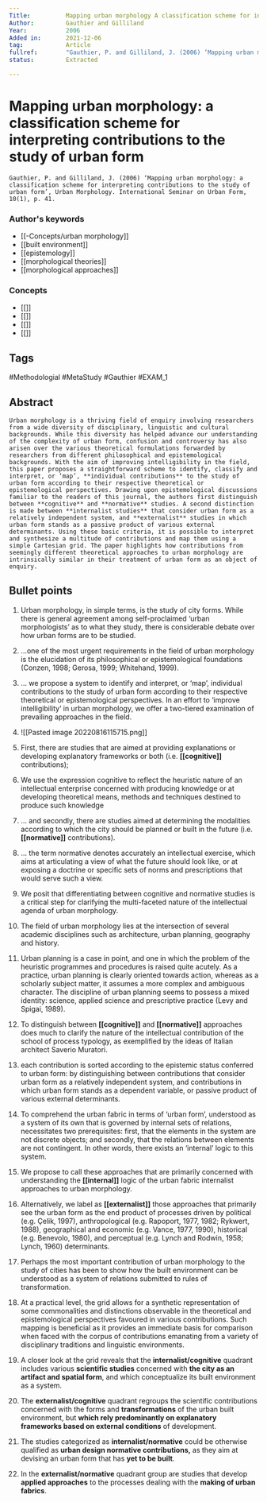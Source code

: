 ```yaml
---
Title: 			Mapping urban morphology A classification scheme for interpreting contributions to the study of urban form 
Author:			Gauthier and Gilliland
Year:			2006
Added in:		2021-12-06
tag:			Article
fullref: 		"Gauthier, P. and Gilliland, J. (2006) ‘Mapping urban morphology: a classification scheme for interpreting contributions to the study of urban form’, Urban Morphology. International Seminar on Urban Form, 10(1), p. 41."
status:			Extracted

---
```


# Mapping urban morphology: a classification scheme for interpreting contributions to the study of urban form 
```ad-quote
Gauthier, P. and Gilliland, J. (2006) ‘Mapping urban morphology: a classification scheme for interpreting contributions to the study of urban form’, Urban Morphology. International Seminar on Urban Form, 10(1), p. 41.
```
### Author's keywords
- [[-Concepts/urban morphology]]
- [[built environment]]
- [[epistemology]]
- [[morphological theories]]
- [[morphological approaches]]
### Concepts
- [[]]
- [[]]
- [[]]
- [[]]
## Tags
#Methodologial #MetaStudy #Gauthier
#EXAM_1 

## Abstract
```ad-abstract
Urban morphology is a thriving field of enquiry involving researchers from a wide diversity of disciplinary, linguistic and cultural backgrounds. While this diversity has helped advance our understanding of the complexity of urban form, confusion and controversy has also arisen over the various theoretical formulations forwarded by researchers from different philosophical and epistemological backgrounds. With the aim of improving intelligibility in the field, this paper proposes a straightforward scheme to identify, classify and interpret, or ‘map’, **individual contributions** to the study of urban form according to their respective theoretical or epistemological perspectives. Drawing upon epistemological discussions familiar to the readers of this journal, the authors first distinguish between **cognitive** and **normative** studies. A second distinction is made between **internalist studies** that consider urban form as a relatively independent system, and **externalist** studies in which urban form stands as a passive product of various external determinants. Using these basic criteria, it is possible to interpret and synthesize a multitude of contributions and map them using a simple Cartesian grid. The paper highlights how contributions from seemingly different theoretical approaches to urban morphology are intrinsically similar in their treatment of urban form as an object of enquiry.
```


## Bullet points
1.  Urban morphology, in simple terms, is the study of city forms. While there is general agreement among self-proclaimed ‘urban morphologists’ as to what they study, there is considerable debate over how urban forms are to be studied.

2. …one of the most urgent requirements in the field of urban morphology is the elucidation of its philosophical or epistemological foundations (Conzen, 1998; Gerosa, 1999; Whitehand, 1999).

3. … we propose a system to identify and interpret, or ‘map’, individual contributions to the study of urban form according to their respective theoretical or epistemological perspectives. In an effort to ‘improve intelligibility’ in urban morphology, we offer a two-tiered examination of prevailing approaches in the field.
4. ![[Pasted image 20220816115715.png]]

4. First, there are studies that are aimed at providing explanations or developing explanatory frameworks or both (i.e. **[[cognitive]]** contributions);

5. We use the expression cognitive to reflect the heuristic nature of an intellectual enterprise concerned with producing knowledge or at developing theoretical means, methods and techniques destined to produce such knowledge

6. … and secondly, there are studies aimed at determining the modalities according to which the city should be planned or built in the future (i.e. **[[normative]]** contributions).

7. … the term normative denotes accurately an intellectual exercise, which aims at articulating a view of what the future should look like, or at exposing a doctrine or specific sets of norms and prescriptions that would serve such a view.

8. We posit that differentiating between cognitive and normative studies is a critical step for clarifying the multi-faceted nature of the intellectual agenda of urban morphology.

9. The field of urban morphology lies at the intersection of several academic disciplines such as architecture, urban planning, geography and history.

10. Urban planning is a case in point, and one in which the problem of the heuristic programmes and procedures is raised quite acutely. As a practice, urban planning is clearly oriented towards action, whereas as a scholarly subject matter, it assumes a more complex and ambiguous character. The discipline of urban planning seems to possess a mixed identity: science, applied science and prescriptive practice (Levy and Spigai, 1989).

11. To distinguish between **[[cognitive]]** and **[[normative]]** approaches does much to clarify the nature of the intellectual contribution of the school of process typology, as exemplified by the ideas of Italian architect Saverio Muratori.

12. each contribution is sorted according to the epistemic status conferred to urban form: by distinguishing between contributions that consider urban form as a relatively independent system, and contributions in which urban form stands as a dependent variable, or passive product of various external determinants.

13. To comprehend the urban fabric in terms of ‘urban form’, understood as a system of its own that is governed by internal sets of relations, necessitates two prerequisites: first, that the elements in the system are not discrete objects; and secondly, that the relations between elements are not contingent. In other words, there exists an ‘internal’ logic to this system.

14. We propose to call these approaches that are primarily concerned with understanding the **[[internal]]** logic of the urban fabric internalist approaches to urban morphology.

15. Alternatively, we label as **[[externalist]]** those approaches that primarily see the urban form as the end product of processes driven by political (e.g. Çelik, 1997), anthropological (e.g. Rapoport, 1977, 1982; Rykwert, 1988), geographical and economic (e.g. Vance, 1977, 1990), historical (e.g. Benevolo, 1980), and perceptual (e.g. Lynch and Rodwin, 1958; Lynch, 1960) determinants.

16. Perhaps the most important contribution of urban morphology to the study of cities has been to show how the built environment can be understood as a system of relations submitted to rules of transformation.

17. At a practical level, the grid allows for a synthetic representation of some commonalities and distinctions observable in the theoretical and epistemological perspectives favoured in various contributions. Such mapping is beneficial as it provides an immediate basis for comparison when faced with the corpus of contributions emanating from a variety of disciplinary traditions and linguistic environments.

18. A closer look at the grid reveals that the **internalist/cognitive** quadrant includes various **scientific studies** concerned with **the city as an artifact and spatial form**, and which conceptualize its built environment as a system.

19. The **externalist/cognitive** quadrant regroups the scientific contributions concerned with the forms and **transformations** of the urban built environment, but **which rely predominantly on explanatory frameworks based on external conditions** of development.

20. The studies categorized as **internalist/normative** could be otherwise qualified as **urban design normative contributions,** as they aim at devising an urban form that has **yet to be built**.

21. In the **externalist/normative** quadrant group are studies that develop **applied approaches** to the processes dealing with the **making of urban fabrics**.
